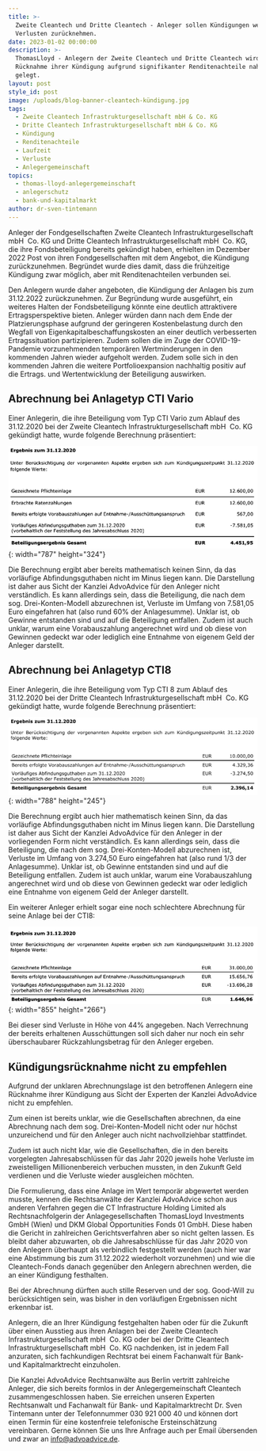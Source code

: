 ```yaml
---
title: >-
  Zweite Cleantech und Dritte Cleantech - Anleger sollen Kündigungen wegen
  Verlusten zurücknehmen.
date: 2023-01-02 00:00:00
description: >-
  ThomasLloyd - Anlegern der Zweite Cleantech und Dritte Cleantech wird
  Rücknahme ihrer Kündigung aufgrund signifikanter Renditenachteile nahe
  gelegt. 
layout: post
style_id: post
image: /uploads/blog-banner-cleantech-kündigung.jpg
tags:
  - Zweite Cleantech Infrastrukturgesellschaft mbH & Co. KG
  - Dritte Cleantech Infrastrukturgesellschaft mbH & Co. KG
  - Kündigung
  - Renditenachteile
  - Laufzeit
  - Verluste
  - Anlegergemeinschaft
topics:
  - thomas-lloyd-anlegergemeinschaft
  - anlegerschutz
  - bank-und-kapitalmarkt
author: dr-sven-tintemann
---
```

Anleger der Fondgesellschaften Zweite Cleantech Infrastrukturgesellschaft mbH&nbsp; Co. KG und Dritte Cleantech Infrastrukturgesellschaft mbH&nbsp; Co. KG, die ihre Fondsbeteiligung bereits gekündigt haben, erhielten im Dezember 2022 Post von ihren Fondgesellschaften mit dem Angebot, die Kündigung zurückzunehmen. Begründet wurde dies damit, dass die frühzeitige Kündigung zwar möglich, aber mit Renditenachteilen verbunden sei.&nbsp;

Den Anlegern wurde daher angeboten, die Kündigung der Anlagen bis zum 31.12.2022 zurückzunehmen. Zur Begründung wurde ausgeführt, ein weiteres Halten der Fondsbeteiligung könnte eine deutlich attraktivere Ertragsperspektive bieten. Anleger würden dann nach dem Ende der Platzierungsphase aufgrund der geringeren Kostenbelastung durch den Wegfall von Eigenkapitalbeschaffungskosten an einer deutlich verbesserten Ertragssituation partizipieren. Zudem sollen die im Zuge der COVID-19-Pandemie vorzunehmenden temporären Wertminderungen in den kommenden Jahren wieder aufgeholt werden. Zudem solle sich in den kommenden Jahren die weitere Portfolioexpansion nachhaltig positiv auf die Ertrags. und Wertentwicklung der Beteiligung auswirken.&nbsp;

## Abrechnung bei Anlagetyp CTI Vario

Einer Anlegerin, die ihre Beteiligung vom Typ CTI Vario zum Ablauf des 31.12.2020 bei der Zweite Cleantech Infrastrukturgesellschaft mbH&nbsp; Co. KG gekündigt hatte, wurde folgende Berechnung präsentiert:&nbsp;

![](/uploads/abrechnung-ctiv.PNG){: width="787" height="324"}

Die Berechnung ergibt aber bereits mathematisch keinen Sinn, da das vorläufige Abfindungsguthaben nicht im Minus liegen kann. Die Darstellung ist daher aus Sicht der Kanzlei AdvoAdvice für den Anleger nicht verständlich. Es kann allerdings sein, dass die Beteiligung, die nach dem sog. Drei-Konten-Modell abzurechnen ist, Verluste im Umfang von 7.581,05 Euro eingefahren hat (also rund 60% der Anlagesumme). Unklar ist, ob Gewinne entstanden sind und auf die Beteiligung entfallen. Zudem ist auch unklar, warum eine Vorabauszahlung angerechnet wird und ob diese von Gewinnen gedeckt war oder lediglich eine Entnahme von eigenem Geld der Anleger darstellt.&nbsp;&nbsp;

## Abrechnung bei Anlagetyp CTI8

Einer Anlegerin, die ihre Beteiligung vom Typ CTI 8 zum Ablauf des 31.12.2020 bei der Dritte Cleantech Infrastrukturgesellschaft mbH&nbsp; Co. KG gekündigt hatte, wurde folgende Berechnung präsentiert:&nbsp;

![](/uploads/abrechnung-cti8.PNG){: width="788" height="245"}

Die Berechnung ergibt auch hier mathematisch keinen Sinn, da das vorläufige Abfindungsguthaben nicht im Minus liegen kann. Die Darstellung ist daher aus Sicht der Kanzlei AdvoAdvice für den Anleger in der vorliegenden Form nicht verständlich. Es kann allerdings sein, dass die Beteiligung, die nach dem sog. Drei-Konten-Modell abzurechnen ist, Verluste im Umfang von 3.274,50 Euro eingefahren hat (also rund 1/3 der Anlagesumme). Unklar ist, ob Gewinne entstanden sind und auf die Beteiligung entfallen. Zudem ist auch unklar, warum eine Vorabauszahlung angerechnet wird und ob diese von Gewinnen gedeckt war oder lediglich eine Entnahme von eigenem Geld der Anleger darstellt. &nbsp;

Ein weiterer Anleger erhielt sogar eine noch schlechtere Abrechnung für seine Anlage bei der CTI8:

![](/uploads/abrechnung-cti8a.PNG){: width="855" height="266"}

Bei dieser sind Verluste in Höhe von 44% angegeben. Nach Verrechnung der bereits erhaltenen Ausschüttungen soll sich daher nur noch ein sehr überschaubarer Rückzahlungsbetrag für den Anleger ergeben.&nbsp;

## Kündigungsrücknahme nicht zu empfehlen

Aufgrund der unklaren Abrechnungslage ist den betroffenen Anlegern eine Rücknahme ihrer Kündigung aus Sicht der Experten der Kanzlei AdvoAdvice nicht zu empfehlen.&nbsp;

Zum einen ist bereits unklar, wie die Gesellschaften abrechnen, da eine Abrechnung nach dem sog. Drei-Konten-Modell nicht oder nur höchst unzureichend und für den Anleger auch nicht nachvollziehbar stattfindet.&nbsp;

Zudem ist auch nicht klar, wie die Gesellschaften, die in den bereits vorgelegten Jahresabschlüssen für das Jahr 2020 jeweils hohe Verluste im zweistelligen Millionenbereich verbuchen mussten, in den Zukunft Geld verdienen und die Verluste wieder ausgleichen möchten.&nbsp;

Die Formulierung, dass eine Anlage im Wert temporär abgewertet werden musste, kennen die Rechtsanwälte der Kanzlei AdvoAdvice schon aus anderen Verfahren gegen die CT Infrastructure Holding Limited als Rechtsnachfolgerin der Anlagegesellschaften ThomasLloyd Investments GmbH (Wien) und DKM Global Opportunities Fonds 01 GmbH. Diese haben die Gericht in zahlreichen Gerichtsverfahren aber so nicht gelten lassen. Es bleibt daher abzuwarten, ob die Jahresabschlüsse für das Jahr 2020 von den Anlegern überhaupt als verbindlich festgestellt werden (auch hier war eine Abstimmung bis zum 31.12.2022 wiederholt vorzunehmen) und wie die Cleantech-Fonds danach gegenüber den Anlegern abrechnen werden, die an einer Kündigung festhalten.&nbsp;

Bei der Abrechnung dürften auch stille Reserven und der sog. Good-Will zu berücksichtigen sein, was bisher in den vorläufigen Ergebnissen nicht erkennbar ist.&nbsp;

Anlegern, die an Ihrer Kündigung festgehalten haben oder für die Zukunft über einen Ausstieg aus ihren Anlagen bei der Zweite Cleantech Infrastrukturgesellschaft mbH&nbsp; Co. KG oder bei der Dritte Cleantech Infrastrukturgesellschaft mbH&nbsp; Co. KG nachdenken, ist in jedem Fall anzuraten, sich fachkundigen Rechtsrat bei einem Fachanwalt für Bank- und Kapitalmarktrecht einzuholen.&nbsp;

Die Kanzlei AdvoAdvice Rechtsanwälte aus Berlin vertritt zahlreiche Anleger, die sich bereits formlos in der Anlegergemeinschaft Cleantech zusammengeschlossen haben. Sie erreichen unseren Experten Rechtsanwalt und Fachanwalt für Bank- und Kapitalmarktrecht Dr. Sven Tintemann unter der Telefonnummer 030 921 000 40 und können dort einen Termin für eine kostenfreie telefonische Ersteinschätzung vereinbaren. Gerne können Sie uns Ihre Anfrage auch per Email übersenden und zwar an info@advoadvice.de.&nbsp;&nbsp;

&nbsp;

&nbsp;

&nbsp;